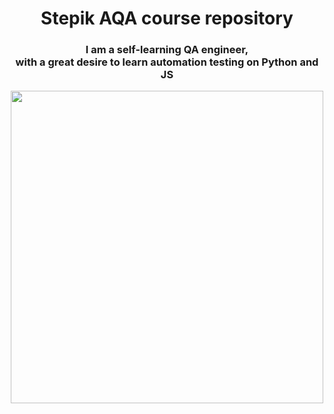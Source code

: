 <h1 align="center">Stepik AQA course repository</a> 
<h3 align="center">I am a self-learning QA engineer,<br>with a great desire to learn automation testing on Python and JS </h3>

<div id="header" align="center">
  <img src="https://media.giphy.com/media/l0HlNaQ6gWfllcjDO/giphy.gif" width="500"/>
</div>
